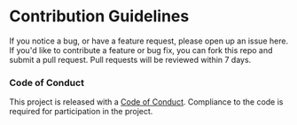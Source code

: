  # Contribution Guidelines
 
 If you notice a bug, or have a feature request, please open up an issue here. 
 If you'd like to contribute a feature or bug fix, you can fork this repo and submit a pull request. 
 Pull requests will be reviewed within 7 days.
 
 ### Code of Conduct
 
 This project is released with a [Code of Conduct](). Compliance to the code is required for participation in the project.
